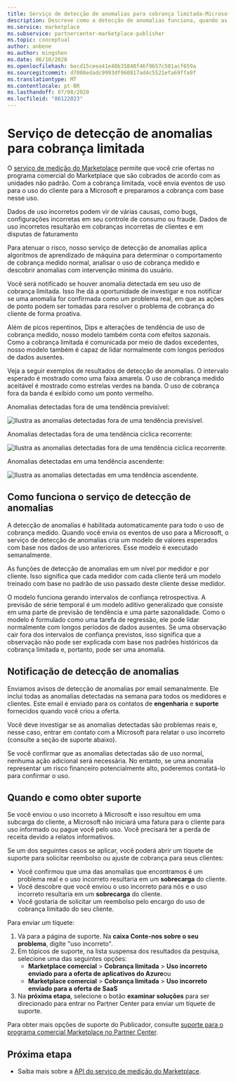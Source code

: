 ```yaml
---
title: Serviço de detecção de anomalias para cobrança limitada-Microsoft Azure Marketplace
description: Descreve como a detecção de anomalias funciona, quando as notificações são enviadas e o que fazer com elas e opções de suporte.
ms.service: marketplace
ms.subservice: partnercenter-marketplace-publisher
ms.topic: conceptual
author: anbene
ms.author: mingshen
ms.date: 06/10/2020
ms.openlocfilehash: becd15ceea41e40b35848f46f9657c501acf659a
ms.sourcegitcommit: d7008edadc9993df960817ad4c5521efa69ffa9f
ms.translationtype: MT
ms.contentlocale: pt-BR
ms.lasthandoff: 07/08/2020
ms.locfileid: "86122023"
---
```

# <a name="anomaly-detection-service-for-metered-billing"></a>Serviço de detecção de anomalias para cobrança limitada

O [serviço de medição do Marketplace](marketplace-metering-service-apis-faq.md) permite que você crie ofertas no programa comercial do Marketplace que são cobrados de acordo com as unidades não padrão. Com a cobrança limitada, você envia eventos de uso para o uso do cliente para a Microsoft e preparamos a cobrança com base nesse uso.

Dados de uso incorretos podem vir de várias causas, como bugs, configurações incorretas em seu controle de consumo ou fraude. Dados de uso incorretos resultarão em cobranças incorretas de clientes e em disputas de faturamento

Para atenuar o risco, nosso serviço de detecção de anomalias aplica algoritmos de aprendizado de máquina para determinar o comportamento de cobrança medido normal, analisar o uso de cobrança medido e descobrir anomalias com intervenção mínima do usuário.

Você será notificado se houver anomalia detectada em seu uso de cobrança limitada. Isso lhe dá a oportunidade de investigar e nos notificar se uma anomalia for confirmada como um problema real, em que as ações de ponto podem ser tomadas para resolver o problema de cobrança do cliente de forma proativa.

Além de picos repentinos, Dips e alterações de tendência de uso de cobrança medido, nosso modelo também conta com efeitos sazonais. Como a cobrança limitada é comunicada por meio de dados excedentes, nosso modelo também é capaz de lidar normalmente com longos períodos de dados ausentes.

Veja a seguir exemplos de resultados de detecção de anomalias. O intervalo esperado é mostrado como uma faixa amarela. O uso de cobrança medido aceitável é mostrado como estrelas verdes na banda. O uso de cobrança fora da banda é exibido como um ponto vermelho.  

Anomalias detectadas fora de uma tendência previsível:

![Ilustra as anomalias detectadas fora de uma tendência previsível.](media/anomaly-1.png)

Anomalias detectadas fora de uma tendência cíclica recorrente:

![Ilustra as anomalias detectadas fora de uma tendência cíclica recorrente.](media/anomaly-2.png)

Anomalias detectadas em uma tendência ascendente:

![Ilustra as anomalias detectadas em uma tendência ascendente.](media/anomaly-3.png)

## <a name="how-anomaly-detection-service-works"></a>Como funciona o serviço de detecção de anomalias

A detecção de anomalias é habilitada automaticamente para todo o uso de cobrança medido. Quando você envia os eventos de uso para a Microsoft, o serviço de detecção de anomalias cria um modelo de valores esperados com base nos dados de uso anteriores. Esse modelo é executado semanalmente.

As funções de detecção de anomalias em um nível por medidor e por cliente. Isso significa que cada medidor com cada cliente terá um modelo treinado com base no padrão de uso passado deste cliente desse medidor.

O modelo funciona gerando intervalos de confiança retrospectiva. A previsão de série temporal é um modelo aditivo generalizado que consiste em uma parte de previsão de tendência e uma parte sazonalidade. Como o modelo é formulado como uma tarefa de regressão, ele pode lidar normalmente com longos períodos de dados ausentes. Se uma observação cair fora dos intervalos de confiança previstos, isso significa que a observação não pode ser explicada com base nos padrões históricos da cobrança limitada e, portanto, pode ser uma anomalia.

## <a name="anomaly-detection-notification"></a>Notificação de detecção de anomalias

Enviamos avisos de detecção de anomalias por email semanalmente. Ele inclui todas as anomalias detectadas na semana para todos os medidores e clientes. Este email é enviado para os contatos de **engenharia** e **suporte** fornecidos quando você criou a oferta.

Você deve investigar se as anomalias detectadas são problemas reais e, nesse caso, entrar em contato com a Microsoft para relatar o uso incorreto (consulte a seção de suporte abaixo).

Se você confirmar que as anomalias detectadas são de uso normal, nenhuma ação adicional será necessária. No entanto, se uma anomalia representar um risco financeiro potencialmente alto, poderemos contatá-lo para confirmar o uso.  

## <a name="when-and-how-to-get-support"></a>Quando e como obter suporte

Se você enviou o uso incorreto à Microsoft e isso resultou em uma subcarga do cliente, a Microsoft não iniciará uma fatura para o cliente para uso informado ou pague você pelo uso. Você precisará ter a perda de receita devido a relatos informativos.

Se um dos seguintes casos se aplicar, você poderá abrir um tíquete de suporte para solicitar reembolso ou ajuste de cobrança para seus clientes:

- Você confirmou que uma das anomalias que encontramos é um problema real e o uso incorreto resultaria em um **sobrecarga** do cliente.
- Você descobre que você enviou o uso incorreto para nós e o uso incorreto resultaria em um **sobrecarga** do cliente.
- Você gostaria de solicitar um reembolso pelo encargo do uso de cobrança limitado do seu cliente.

Para enviar um tíquete:

1. Vá para a página de suporte. Na **caixa Conte-nos sobre o seu problema**, digite "uso incorreto".
2. Em tópicos de suporte, na lista suspensa dos resultados da pesquisa, selecione uma das seguintes opções:
    - **Marketplace comercial**  >  **Cobrança limitada**  >  **Uso incorreto enviado para a oferta de aplicativos do Azure**ou
    - **Marketplace comercial**  >  **Cobrança limitada**  >  **Uso incorreto enviado para a oferta de SaaS**
3. Na **próxima etapa**, selecione o botão **examinar soluções** para ser direcionado para entrar no Partner Center para enviar um tíquete de suporte.

Para obter mais opções de suporte do Publicador, consulte [suporte para o programa comercial Marketplace no Partner Center](support.md).

## <a name="next-step"></a>Próxima etapa

- Saiba mais sobre a [API do serviço de medição do Marketplace](marketplace-metering-service-apis.md).
